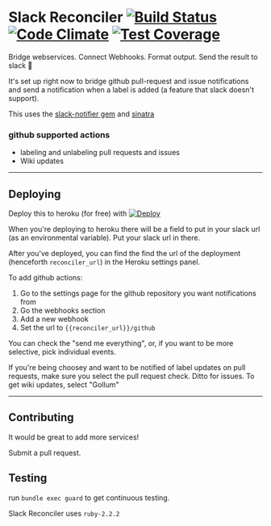 # Slack Reconciler [![Build Status](https://travis-ci.org/Reliefwatch/slack-reconciler.svg?branch=master)](https://travis-ci.org/Reliefwatch/slack-reconciler) [![Code Climate](https://codeclimate.com/repos/56a7ad12d3a95a003b006119/badges/e2c052cda7f175255e34/gpa.svg)](https://codeclimate.com/repos/56a7ad12d3a95a003b006119/feed) [![Test Coverage](https://codeclimate.com/repos/56a7ad12d3a95a003b006119/badges/e2c052cda7f175255e34/coverage.svg)](https://codeclimate.com/repos/56a7ad12d3a95a003b006119/coverage)

Bridge webservices. Connect Webhooks. Format output. Send the result to slack :tada:

It's set up right now to bridge github pull-request and issue notifications and send a notification when a label is added (a feature that slack doesn't support).

This uses the [slack-notifier gem](https://github.com/stevenosloan/slack-notifier) and [sinatra](http://www.sinatrarb.com/)

### github supported actions

  - labeling and unlabeling pull requests and issues
  - Wiki updates


---------

## Deploying

Deploy this to heroku (for free) with [![Deploy](https://www.herokucdn.com/deploy/button.svg)](https://heroku.com/deploy)

When you're deploying to heroku there will be a field to put in your slack url (as an environmental variable). Put your slack url in there.

After you've deployed, you can find the find the url of the deployment (henceforth `reconciler_url`) in the Heroku settings panel.

To add github actions:

1. Go to the settings page for the github repository you want notifications from
2. Go the webhooks section
3. Add a new webhook
4. Set the url to `{{reconciler_url}}/github`

You can check the "send me everything", or, if you want to be more selective, pick individual events.

If you're being choosey and want to be notified of label updates on pull requests, make sure you select the pull request check. Ditto for issues. To get wiki updates, select "Gollum"

--------

## Contributing

It would be great to add more services!

Submit a pull request.

## Testing

run `bundle exec guard` to get continuous testing.

Slack Reconciler uses `ruby-2.2.2`
